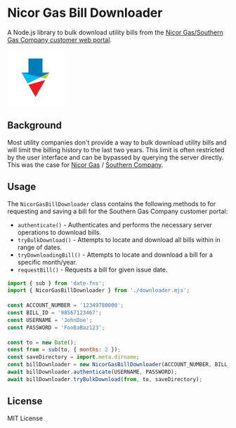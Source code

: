 # Nicor Gas Bill Downloader

A Node.js library to bulk download utility bills from the [Nicor Gas/Southern Gas
Company customer web portal](https://customerportal.southerncompany.com/).

<img
  alt="Down arrow colors matching the logo of the Souther Gas Company" 
  src="./assets/icon.svg"
  height="128" width="128" style="margin: 0 auto;">

## Background

Most utility companies don't provide a way to bulk download utility bills and
will limit the billing history to the last two years. This limit is often
restricted by the user interface and can be bypassed by querying the server
directly. This was the case for
[Nicor Gas](https://www.nicorgas.com/) /
[Southern Company](https://www.southerncompany.com/).

## Usage

The `NicorGasBillDownloader` class contains the following methods to for
requesting and saving a bill for the Southern Gas Company customer portal:  

- `authenticate()` - Authenticates and performs the necessary server operations to download bills.
- `tryBulkDownload()` - Attempts to locate and download all bills within in range of dates.
- `tryDownloadingBill()` - Attempts to locate and download a bill for a specific month/year.
- `requestBill()` - Requests a bill for given issue date.

```javascript
import { sub } from 'date-fns';
import { NicorGasBillDownloader } from './downloader.mjs';

const ACCOUNT_NUMBER = '12349780000';
const BILL_ID = '98567123467';
const USERNAME = 'JohnDoe';
const PASSWORD = 'FooBaBaz123';

const to = new Date();
const from = sub(to, { months: 2 });
const saveDirectory = import.meta.dirname;
const billDownloader = new NicorGasBillDownloader(ACCOUNT_NUMBER, BILL_ID);
await billDownloader.authenticate(USERNAME, PASSWORD);
await billDownloader.tryBulkDownload(from, to, saveDirectory);
```

## License

MIT License
